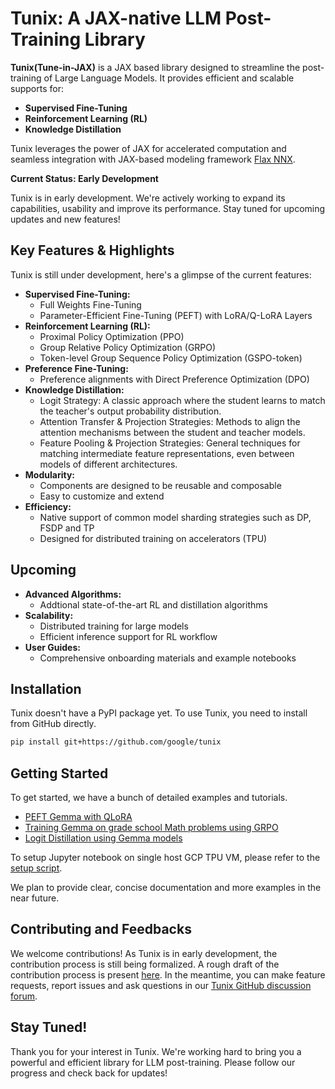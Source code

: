 # Tunix: A JAX-native LLM Post-Training Library

**Tunix(Tune-in-JAX)** is a JAX based library designed to streamline the
 post-training of Large Language Models. It provides efficient and scalable
 supports for:

* **Supervised Fine-Tuning**
* **Reinforcement Learning (RL)**
* **Knowledge Distillation**

Tunix leverages the power of JAX for accelerated computation and seamless
integration with JAX-based modeling framework
[Flax NNX](https://flax.readthedocs.io/en/latest/nnx_basics.html).

**Current Status: Early Development**

Tunix is in early development. We're actively working to expand its
capabilities, usability and improve its performance. Stay tuned for upcoming
updates and new features!

## Key Features & Highlights

Tunix is still under development, here's a glimpse of the current features:

* **Supervised Fine-Tuning:**
    * Full Weights Fine-Tuning
    * Parameter-Efficient Fine-Tuning (PEFT) with LoRA/Q-LoRA Layers
* **Reinforcement Learning (RL):**
    * Proximal Policy Optimization (PPO)
    * Group Relative Policy Optimization (GRPO)
    * Token-level Group Sequence Policy Optimization (GSPO-token)
* **Preference Fine-Tuning:**
    * Preference alignments with Direct Preference Optimization (DPO)
* **Knowledge Distillation:**
    * Logit Strategy: A classic approach where the student learns to match the teacher's output probability distribution.
    * Attention Transfer & Projection Strategies: Methods to align the attention mechanisms between the student and teacher models.
    * Feature Pooling & Projection Strategies: General techniques for matching intermediate feature representations, even between models of different architectures.
* **Modularity:**
    * Components are designed to be reusable and composable
    * Easy to customize and extend
* **Efficiency:**
    * Native support of common model sharding strategies such as DP, FSDP and
    TP
    * Designed for distributed training on accelerators (TPU)

## Upcoming

* **Advanced Algorithms:**
    * Addtional state-of-the-art RL and distillation algorithms
* **Scalability:**
    * Distributed training for large models
    * Efficient inference support for RL workflow
* **User Guides:**
    * Comprehensive onboarding materials and example notebooks

## Installation

Tunix doesn't have a PyPI package yet. To use Tunix, you need to install from
GitHub directly.

```sh
pip install git+https://github.com/google/tunix
```

## Getting Started

To get started, we have a bunch of detailed examples and tutorials.

- [PEFT Gemma with QLoRA](https://github.com/google/tunix/blob/main/examples/qlora_demo.ipynb)
- [Training Gemma on grade school Math problems using GRPO](https://github.com/google/tunix/blob/main/examples/grpo_demo.ipynb)
- [Logit Distillation using Gemma models](https://github.com/google/tunix/blob/main/examples/logit_distillation.ipynb)

To setup Jupyter notebook on single host GCP TPU VM, please refer to the [setup script](./scripts/setup_notebook_tpu_single_host.sh).

We plan to provide clear, concise documentation and more examples in the near
future.

## Contributing and Feedbacks

We welcome contributions! As Tunix is in early development, the contribution
process is still being formalized. A rough draft of the contribution process is
present [here](https://github.com/google/tunix/blob/main/CONTRIBUTING.md). In
the meantime, you can make feature requests, report issues and ask questions in
our [Tunix GitHub discussion forum](https://github.com/google/tunix/discussions).

## Stay Tuned!

Thank you for your interest in Tunix. We're working hard to bring you a powerful
and efficient library for LLM post-training. Please follow our progress and
check back for updates!
